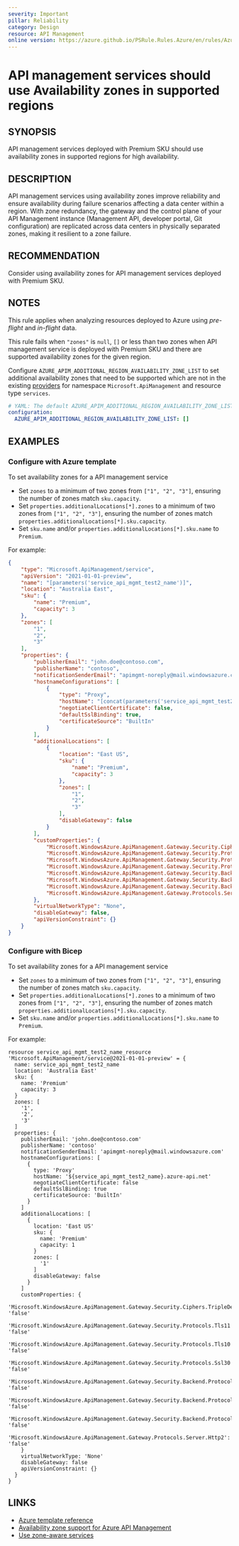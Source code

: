 ```yaml
---
severity: Important
pillar: Reliability
category: Design
resource: API Management
online version: https://azure.github.io/PSRule.Rules.Azure/en/rules/Azure.APIM.AvailabilityZone/
---
```


# API management services should use Availability zones in supported regions

## SYNOPSIS

API management services deployed with Premium SKU should use availability zones in supported regions for high availability.

## DESCRIPTION

API management services using availability zones improve reliability and ensure availability during failure scenarios affecting a data center within a region.
With zone redundancy, the gateway and the control plane of your API Management instance (Management API, developer portal, Git configuration) are replicated across data centers in physically separated zones, making it resilient to a zone failure.

## RECOMMENDATION

Consider using availability zones for API management services deployed with Premium SKU.

## NOTES

This rule applies when analyzing resources deployed to Azure using *pre-flight* and *in-flight* data.

This rule fails when `"zones"` is `null`, `[]` or less than two zones when API management service is deployed with Premium SKU and there are supported availability zones for the given region.

Configure `AZURE_APIM_ADDITIONAL_REGION_AVAILABILITY_ZONE_LIST` to set additional availability zones that need to be supported which are not in the existing [providers](https://github.com/Azure/PSRule.Rules.Azure/blob/main/data/providers.json) for namespace `Microsoft.ApiManagement` and resource type `services`.

```yaml
# YAML: The default AZURE_APIM_ADDITIONAL_REGION_AVAILABILITY_ZONE_LIST configuration option
configuration:
  AZURE_APIM_ADDITIONAL_REGION_AVAILABILITY_ZONE_LIST: []
```

## EXAMPLES

### Configure with Azure template

To set availability zones for a API management service

- Set `zones` to a minimum of two zones from `["1", "2", "3"]`, ensuring the number of zones match `sku.capacity`.
- Set `properties.additionalLocations[*].zones` to a minimum of two zones from `["1", "2", "3"]`, ensuring the number of zones match `properties.additionalLocations[*].sku.capacity`. 
- Set `sku.name` and/or `properties.additionalLocations[*].sku.name` to `Premium`.

For example:

```json
{
    "type": "Microsoft.ApiManagement/service",
    "apiVersion": "2021-01-01-preview",
    "name": "[parameters('service_api_mgmt_test2_name')]",
    "location": "Australia East",
    "sku": {
        "name": "Premium",
        "capacity": 3
    },
    "zones": [
        "1",
        "2",
        "3"
    ],
    "properties": {
        "publisherEmail": "john.doe@contoso.com",
        "publisherName": "contoso",
        "notificationSenderEmail": "apimgmt-noreply@mail.windowsazure.com",
        "hostnameConfigurations": [
            {
                "type": "Proxy",
                "hostName": "[concat(parameters('service_api_mgmt_test2_name'), '.azure-api.net')]",
                "negotiateClientCertificate": false,
                "defaultSslBinding": true,
                "certificateSource": "BuiltIn"
            }
        ],
        "additionalLocations": [
            {
                "location": "East US",
                "sku": {
                    "name": "Premium",
                    "capacity": 3
                },
                "zones": [
                    "1",
                    "2",
                    "3"
                ],
                "disableGateway": false
            }
        ],
        "customProperties": {
            "Microsoft.WindowsAzure.ApiManagement.Gateway.Security.Ciphers.TripleDes168": "false",
            "Microsoft.WindowsAzure.ApiManagement.Gateway.Security.Protocols.Tls11": "false",
            "Microsoft.WindowsAzure.ApiManagement.Gateway.Security.Protocols.Tls10": "false",
            "Microsoft.WindowsAzure.ApiManagement.Gateway.Security.Protocols.Ssl30": "false",
            "Microsoft.WindowsAzure.ApiManagement.Gateway.Security.Backend.Protocols.Tls11": "false",
            "Microsoft.WindowsAzure.ApiManagement.Gateway.Security.Backend.Protocols.Tls10": "false",
            "Microsoft.WindowsAzure.ApiManagement.Gateway.Security.Backend.Protocols.Ssl30": "false",
            "Microsoft.WindowsAzure.ApiManagement.Gateway.Protocols.Server.Http2": "false"
        },
        "virtualNetworkType": "None",
        "disableGateway": false,
        "apiVersionConstraint": {}
    }
}
```

### Configure with Bicep

To set availability zones for a API management service

- Set `zones` to a minimum of two zones from `["1", "2", "3"]`, ensuring the number of zones match `sku.capacity`.
- Set `properties.additionalLocations[*].zones` to a minimum of two zones from `["1", "2", "3"]`, ensuring the number of zones match `properties.additionalLocations[*].sku.capacity`. 
- Set `sku.name` and/or `properties.additionalLocations[*].sku.name` to `Premium`.

For example:

```bicep
resource service_api_mgmt_test2_name_resource 'Microsoft.ApiManagement/service@2021-01-01-preview' = {
  name: service_api_mgmt_test2_name
  location: 'Australia East'
  sku: {
    name: 'Premium'
    capacity: 3
  }
  zones: [
    '1',
    '2',
    '3'
  ]
  properties: {
    publisherEmail: 'john.doe@contoso.com'
    publisherName: 'contoso'
    notificationSenderEmail: 'apimgmt-noreply@mail.windowsazure.com'
    hostnameConfigurations: [
      {
        type: 'Proxy'
        hostName: '${service_api_mgmt_test2_name}.azure-api.net'
        negotiateClientCertificate: false
        defaultSslBinding: true
        certificateSource: 'BuiltIn'
      }
    ]
    additionalLocations: [
      {
        location: 'East US'
        sku: {
          name: 'Premium'
          capacity: 1
        }
        zones: [
          '1'
        ]
        disableGateway: false
      }
    ]
    customProperties: {
      'Microsoft.WindowsAzure.ApiManagement.Gateway.Security.Ciphers.TripleDes168': 'false'
      'Microsoft.WindowsAzure.ApiManagement.Gateway.Security.Protocols.Tls11': 'false'
      'Microsoft.WindowsAzure.ApiManagement.Gateway.Security.Protocols.Tls10': 'false'
      'Microsoft.WindowsAzure.ApiManagement.Gateway.Security.Protocols.Ssl30': 'false'
      'Microsoft.WindowsAzure.ApiManagement.Gateway.Security.Backend.Protocols.Tls11': 'false'
      'Microsoft.WindowsAzure.ApiManagement.Gateway.Security.Backend.Protocols.Tls10': 'false'
      'Microsoft.WindowsAzure.ApiManagement.Gateway.Security.Backend.Protocols.Ssl30': 'false'
      'Microsoft.WindowsAzure.ApiManagement.Gateway.Protocols.Server.Http2': 'false'
    }
    virtualNetworkType: 'None'
    disableGateway: false
    apiVersionConstraint: {}
  }
}
```

## LINKS

- [Azure template reference](https://docs.microsoft.com/azure/templates/microsoft.apimanagement/service?tabs=json)
- [Availability zone support for Azure API Management](https://docs.microsoft.com/azure/api-management/zone-redundancy)
- [Use zone-aware services](https://docs.microsoft.com/azure/architecture/framework/resiliency/design-best-practices#use-zone-aware-services)